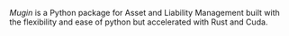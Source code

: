 *Mugin* is a Python package for Asset and Liability Management built with the flexibility and ease of python but accelerated with Rust and Cuda.
